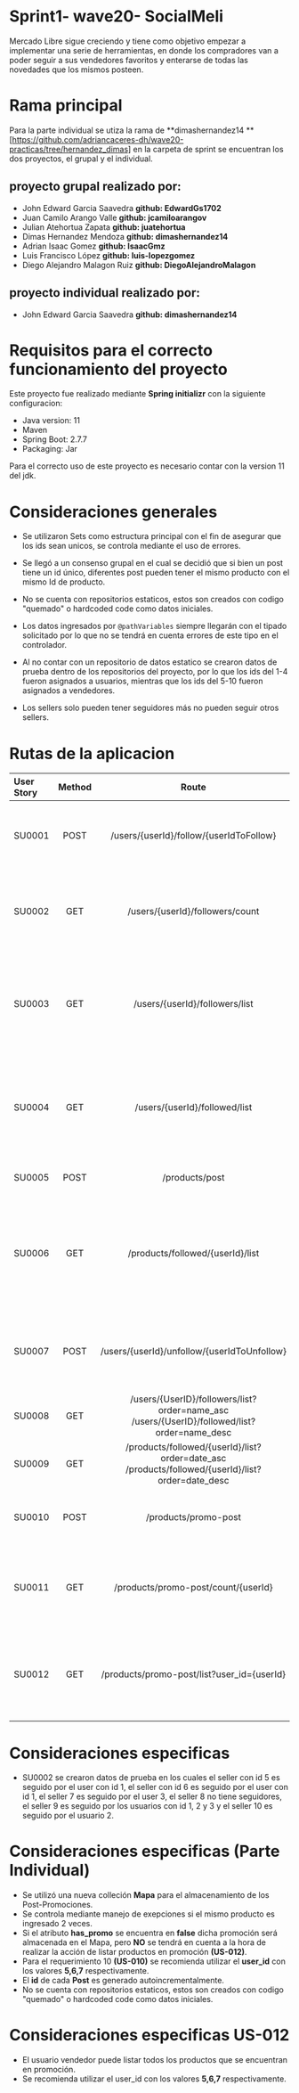 # Sprint1- wave20- SocialMeli

Mercado Libre sigue creciendo y tiene como objetivo empezar a implementar una serie de herramientas, en donde los
compradores van a poder seguir a sus vendedores favoritos y enterarse de todas las novedades que los mismos posteen.

# Rama principal

Para la parte individual se utiza la rama de **dimashernandez14
** [https://github.com/adriancaceres-dh/wave20-practicas/tree/hernandez_dimas] en la carpeta de sprint se encuentran los
dos proyectos, el grupal y el individual.

## proyecto grupal realizado por:

- John Edward Garcia Saavedra **github: EdwardGs1702**
- Juan Camilo Arango Valle **github: jcamiloarangov**
- Julian Atehortua Zapata **github: juatehortua**
- Dimas Hernandez Mendoza **github: dimashernandez14**
- Adrian Isaac Gomez **github: IsaacGmz**
- Luis Francisco López **github: luis-lopezgomez**
- Diego Alejandro Malagon Ruiz **github: DiegoAlejandroMalagon**

## proyecto individual realizado por:

- John Edward Garcia Saavedra **github: dimashernandez14**

# Requisitos para el correcto funcionamiento del proyecto

Este proyecto fue realizado mediante **Spring initializr** con la siguiente configuracion:

- Java version: 11
- Maven
- Spring Boot: 2.7.7
- Packaging: Jar

Para el correcto uso de este proyecto es necesario contar con la version 11 del jdk.

# Consideraciones generales

- Se utilizaron Sets como estructura principal con el fin de asegurar que los ids sean unicos, se controla mediante el
  uso de errores.

- Se llegó a un consenso grupal en el cual se decidió que si bien un post tiene un id único, diferentes post pueden
  tener el mismo producto con el mismo Id de producto.

- No se cuenta con repositorios estaticos, estos son creados con codigo "quemado" o hardcoded code como datos iniciales.

- Los datos ingresados por `@pathVariables` siempre llegarán con el tipado solicitado por lo que no se tendrá en cuenta
  errores de este tipo en el controlador.

- Al no contar con un repositorio de datos estatico se crearon datos de prueba dentro de los repositorios del proyecto,
  por lo que los ids del 1-4 fueron asignados a usuarios, mientras que los ids del 5-10 fueron asignados a vendedores.
- Los sellers solo pueden tener seguidores más no pueden seguir otros sellers.

# Rutas de la aplicacion

| User Story | Method |                                              Route                                               |                                                      Description                                                      |                                  By |
|:-----------|:------:|:------------------------------------------------------------------------------------------------:|:---------------------------------------------------------------------------------------------------------------------:|------------------------------------:|
| SU0001     |  POST  |                             /users/{userId}/follow/{userIdToFollow}                              |                        Poder realizar la acción de “Follow” (seguir) a un determinado vendedor                        |            Juan Camilo Arango Valle |
| SU0002     |  GET   |                                 /users/{userId}/followers/count                                  |                 Obtener el resultado de la cantidad de usuarios que siguen a un determinado vendedor                  |             Julian Atehortua Zapata |
| SU0003     |  GET   |                                  /users/{userId}/followers/list                                  |           Obtener un listado de todos los usuarios que siguen a un determinado vendedor (¿Quién me sigue?)            |        Diego Alejandro Malagon Ruiz |
| SU0004     |  GET   |                                  /users/{userId}/followed/list                                   |         Obtener un listado de todos los vendedores a los cuales sigue un determinado usuario (¿A quién sigo?)         |                  Adrian Isaac Gomez |
| SU0005     |  POST  |                                          /products/post                                          |                                              Dar de alta una publicación                                              |                Luis Francisco Lopez |
| SU0006     |  GET   |                                 /products/followed/{userId}/list                                 | Obtener un listado de las publicaciones realizadas por los vendedores que un usuario sigue en las últimas dos semanas |         John Edward Garcia Saavedra |
| SU0007     |  POST  |                           /users/{userId}/unfollow/{userIdToUnfollow}                            |                  Poder realizar la acción de “Unfollow” (dejar de seguir) a un determinado vendedor                   |             Dimas Hernandez Mendoza |
| SU0008     |  GET   |   /users/{UserID}/followers/list?order=name_asc  /users/{UserID}/followed/list?order=name_desc   |                                   Ordenamiento alfabético ascendente y descendente                                    |                              Grupal |
| SU0009     |  GET   | /products/followed/{userId}/list?order=date_asc /products/followed/{userId}/list?order=date_desc |                                    Ordenamiento por fecha ascendente y descendente                                    |                              Grupal |
| SU0010     |  POST  |                                       /products/promo-post                                       |                            Llevar a cabo la publicación de un nuevo producto en promoción                             | Individual- Dimas Hernandez Mendoza |
| SU0011     |  GET   |                               /products/promo-post/count/{userId}                                |                       Obtener la cantidad de productos en promoción de un determinado vendedor                        | Individual- Dimas Hernandez Mendoza |
| SU0012     |  GET   |                            /products/promo-post/list?user_id={userId}                            |                   Obtener un listado de todos los productos en promoción de un determinado vendedor                   | Individual- Dimas Hernandez Mendoza |

# Consideraciones especificas

- SU0002 se crearon datos de prueba en los cuales el seller con id 5 es seguido por el user con id 1, el seller con id 6
  es seguido por el user con id 1, el seller 7 es seguido por el user 3, el seller 8 no tiene seguidores, el seller 9 es
  seguido por los usuarios con id 1, 2 y 3 y el seller 10 es seguido por el usuario 2.

# Consideraciones especificas (Parte Individual)

- Se utilizó una nueva colleción **Mapa** para el almacenamiento de los Post-Promociones.
- Se controla mediante manejo de exepciones si el mismo producto es ingresado 2 veces.
- Si el atributo **has_promo** se encuentra en **false** dicha promoción será almacenada en el Mapa, pero **NO** se
  tendrá en
  cuenta a la hora de realizar la acción de listar productos en promoción **(US-012)**.
- Para el requerimiento 10 **(US-010)** se recomienda utilizar el **user_id** con los valores **5,6,7** respectivamente.
- El **id** de cada **Post** es generado autoincrementalmente.
- No se cuenta con repositorios estaticos, estos son creados con codigo "quemado" o hardcoded code como datos iniciales.


# Consideraciones especificas US-012

- El usuario vendedor puede listar todos los productos que se encuentran en promoción.
- Se recomienda utilizar el user_id con los valores **5,6,7** respectivamente.
